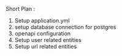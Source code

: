 Short Plan : 
1. Setup application.yml 
2. setup database connection for postgres
3. openapi configuration
4. Setup user related entities
5. Setup url related entities